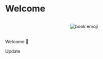 # Welcome

<div style="text-align: center; margin: 2rem auto; width: 10rem; height: auto;">
  <img src="/logo.jpg" alt="book emoji"/>
</div>

Welcome :wave:

Update
